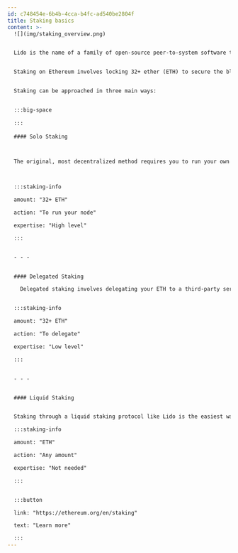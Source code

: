 ```yaml
---
id: c748454e-6b4b-4cca-b4fc-ad540be2804f
title: Staking basics
content: >-
  ![](img/staking_overview.png)


  Lido is the name of a family of open-source peer-to-system software tools deployed and functioning on Ethereum, focused on facilitating the security of the network with liquid staking. Liquid staking connects individuals and institutions looking to stake their ETH (provide security to the Ethereum network and earn staking rewards) with Node Operators running the infrastructure required for staking. Lido further enables users to mint transferable liquid staking tokens that receive rewards linked to staking, unlocking other activities, including DeFi.


  Staking on Ethereum involves locking 32+ ether (ETH) to secure the blockchain by running a network validator. Validators propose and validate blocks, earning rewards for performing their duties timely and correctly, or facing penalties for downtime or rule violations.


  Staking can be approached in three main ways:


  :::big-space
  
  :::
  
  #### Solo Staking



  The original, most decentralized method requires you to run your own validator node. It demands 32 ETH+ per validator, technical expertise, and ongoing maintenance. Solo stakers have full control over funds and keys and bear all operational responsibilities and risks.



  :::staking-info

  amount: "32+ ETH"

  action: "To run your node"

  expertise: "High level"

  :::


  - - -


  #### Delegated Staking

    Delegated staking involves delegating your ETH to a third-party service provider, which is often a single Node Operator, but may be a custodial service that sub-contracts to Node Operators. This approach lowers technical barriers and reduces the minimum ETH requirement to stake. Depending on the setup, delegated staking can be custodial or non-custodial, meaning you may retain full control over your funds or entrust them to the service provider. It also relies on the provider's integrity and security practices.


  :::staking-info

  amount: "32+ ETH"

  action: "To delegate"

  expertise: "Low level"

  :::


  - - -


  #### Liquid Staking


  Staking through a liquid staking protocol like Lido is the easiest way to stake. ETH deposits receive a token representing staked ETH. Liquid staking tokens accrue rewards (and potential penalties) and can be freely transferred, used in DeFi, or redeemed for ETH, combining staking rewards with liquidity.

  :::staking-info

  amount: "ETH"

  action: "Any amount"

  expertise: "Not needed"

  :::


  :::button

  link: "https://ethereum.org/en/staking"

  text: "Learn more"

  :::
---
```

